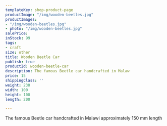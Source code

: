 ```yaml
---
templateKey: shop-product-page
productImage: "/img/wooden-beetles.jpg"
productImages:
- "/img/wooden-beetles.jpg"
- photo: "/img/wooden-beetles.jpg"
salePrice: 
inStock: 99
tags:
- craft
size: other
title: Wooden Beetle Car
publish: true
productId: wooden-beetle-car
description: The famous Beetle car handcrafted in Malaw
price: 15
shippingClass: ''
weight: 230
width: 100
height: 100
length: 200

---
```

The famous Beetle car handcrafted in Malawi approximately 150 mm length